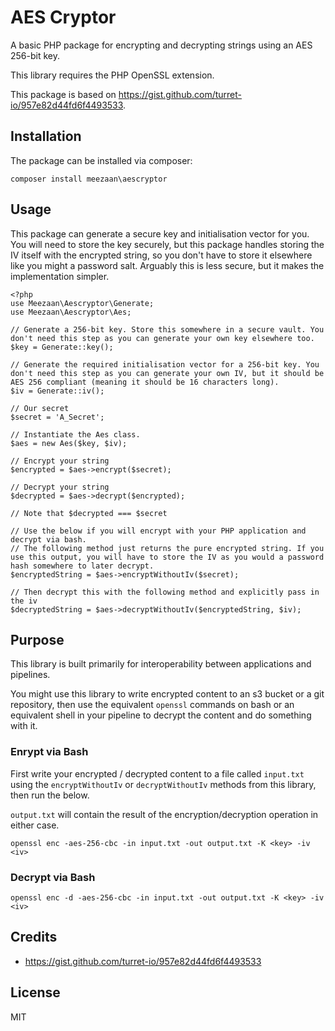 # AES Cryptor

A basic PHP package for encrypting and decrypting strings using an AES 256-bit key.

This library requires the PHP OpenSSL extension.

This package is based on https://gist.github.com/turret-io/957e82d44fd6f4493533.

## Installation

The package can be installed via composer:

```
composer install meezaan\aescryptor
```

## Usage

This package can generate a secure key and initialisation vector for you. You will need to store the key securely, but this package handles storing the IV itself with the encrypted string, so you don't have to store it elsewhere like you might a password salt. Arguably this is less secure, but it makes the implementation simpler.

```
<?php 
use Meezaan\Aescryptor\Generate;
use Meezaan\Aescryptor\Aes;

// Generate a 256-bit key. Store this somewhere in a secure vault. You don't need this step as you can generate your own key elsewhere too.
$key = Generate::key();

// Generate the required initialisation vector for a 256-bit key. You don't need this step as you can generate your own IV, but it should be AES 256 compliant (meaning it should be 16 characters long).
$iv = Generate::iv();

// Our secret
$secret = 'A_Secret';

// Instantiate the Aes class.
$aes = new Aes($key, $iv);

// Encrypt your string
$encrypted = $aes->encrypt($secret);

// Decrypt your string
$decrypted = $aes->decrypt($encrypted);

// Note that $decrypted === $secret

// Use the below if you will encrypt with your PHP application and decrypt via bash.
// The following method just returns the pure encrypted string. If you use this output, you will have to store the IV as you would a password hash somewhere to later decrypt.
$encryptedString = $aes->encryptWithoutIv($secret);

// Then decrypt this with the following method and explicitly pass in the iv
$decryptedString = $aes->decryptWithoutIv($encryptedString, $iv);

```
## Purpose

This library is built primarily for interoperability between applications and pipelines.

You might use this library to write encrypted content to an s3 bucket or a git repository, then use the equivalent `openssl` commands on bash or an equivalent shell in your pipeline to decrypt the content and do something with it.

### Enrypt via Bash

First write your encrypted / decrypted content to a file called `input.txt` using the `encryptWithoutIv` or `decryptWithoutIv` methods from this library, then run the below.

`output.txt` will contain the result of the encryption/decryption operation in either case.

```
openssl enc -aes-256-cbc -in input.txt -out output.txt -K <key> -iv <iv>
```

### Decrypt via Bash
```
openssl enc -d -aes-256-cbc -in input.txt -out output.txt -K <key> -iv <iv>
```

## Credits

* https://gist.github.com/turret-io/957e82d44fd6f4493533

## License

MIT
